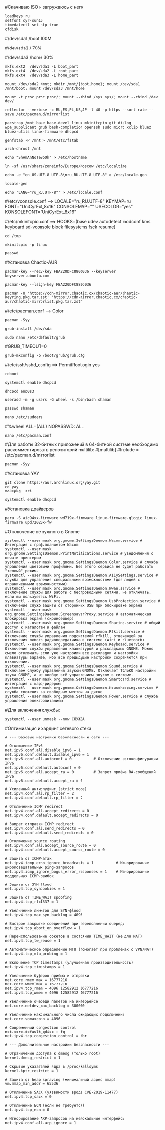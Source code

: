 #Скачиваю ISO и загружаюсь с него

	loadkeys ru
	setfont cyr-sun16
	timedatectl set-ntp true
	cfdisk

#/dev/sda1	/boot	100M

#/dev/sda2	/	70%

#/dev/sda3	/home	30%

	mkfs.ext2  /dev/sda1 -L boot_part
	mkfs.ext4  /dev/sda2 -L root_part
	mkfs.ext4  /dev/sda3 -L home_part

	mount /dev/sda2 /mnt; mkdir /mnt/{boot,home}; mount /dev/sda1 /mnt/boot; mount /dev/sda3 /mnt/home

	mount -t proc proc proc/; mount --rbind /sys sys/; mount --rbind /dev dev/

	reflector --verbose -c RU,ES,PL,US,JP -l 40 -p https --sort rate --save /etc/pacman.d/mirrorlist

	pacstrap /mnt base base-devel linux mkinitcpio git dialog wpa_supplicant grub bash-completion openssh sudo micro xclip bluez bluez-utils linux-firmware dhcpcd

	genfstab -P /mnt > /mnt/etc/fstab

	arch-chroot /mnt

	echo "ShAmAnNoTeBoOk" > /etc/hostname

	ln -sf /usr/share/zoneinfo/Europe/Moscow /etc/localtime

	echo -e "en_US.UTF-8 UTF-8\nru_RU.UTF-8 UTF-8" > /etc/locale.gen

	locale-gen

	echo 'LANG="ru_RU.UTF-8"' > /etc/locale.conf

#/etc/vconsole.conf ==>
LOCALE="ru_RU.UTF-8"
KEYMAP=ru
FONT="UniCyrExt_8x16"
CONSOLEMAP=""
USECOLOR="yes"
KONSOLEFONT="UniCyrExt_8x16"


#/etc/mkinitcpio.conf ==> HOOKS=(base udev autodetect modconf kms keyboard sd-vconsole block filesystems fsck resume)

	cd /tmp

	mkinitcpio -p linux

	passwd

#Установка Chaotic-AUR

	pacman-key --recv-key FBA220DFC880C036 --keyserver keyserver.ubuntu.com

	pacman-key --lsign-key FBA220DFC880C036

	pacman -U 'https://cdn-mirror.chaotic.cx/chaotic-aur/chaotic-keyring.pkg.tar.zst' 'https://cdn-mirror.chaotic.cx/chaotic-aur/chaotic-mirrorlist.pkg.tar.zst'

#/etc/pacman.conf --> Color

	pacman -Syy

	grub-install /dev/sda

	sudo nano /etc/default/grub

#GRUB_TIMEOUT=0

	grub-mkconfig -o /boot/grub/grub.cfg

#/etc/ssh/sshd_config ==> PermitRootlogin yes

	reboot

	systemctl enable dhcpcd

	dhcpcd enp0s3

	useradd -m -g users -G wheel -s /bin/bash shaman

	passwd shaman

	nano /etc/sudoers

#%wheel ALL=(ALL) NOPASSWD: ALL

	nano /etc/pacman.conf

#Для работы 32-битных приложений в 64-битной системе необходимо раскомментировать репозиторий multilib:
#[multilib]
#Include = /etc/pacman.d/mirrorlist

	pacman -Syy

#Установка YAY

	git clone https://aur.archlinux.org/yay.git
	cd yay
	makepkg -sri

	systemctl enable dhcpcd


#Установка драйверов

	paru -S aic94xx-firmware wd719x-firmware linux-firmware-qlogic linux-firmware upd72020x-fw

#Отключение не нужного в Gnome

	systemctl --user mask org.gnome.SettingsDaemon.Wacom.service # Интеграция с граф.планшетом Wacom
	systemctl --user mask org.gnome.SettingsDaemon.PrintNotifications.service # уведомления о печати принтером
	systemctl --user mask org.gnome.SettingsDaemon.Color.service # служба управления цветовыми профилями. Без этого сервиса не будет работать "теплый" режим.
	systemctl --user mask org.gnome.SettingsDaemon.A11ySettings.service # служба для управления специальными возможностями (для людей с ограниченными возможностями)
	systemctl --user mask org.gnome.SettingsDaemon.Wwan.service # отключение службы для работы с беспроводными сетями. Не отключать, если вы пользуетесь WiFi.
	systemctl --user mask org.gnome.SettingsDaemon.UsbProtection.service # отключение служб защиты от сторонних USB при блокировке экрана
	systemctl --user mask org.gnome.SettingsDaemon.ScreensaverProxy.service # автоматическая блокировка экрана (скринсейвер)
	systemctl --user mask org.gnome.SettingsDaemon.Sharing.service # общий доступ к каталогам и файлам
	systemctl --user mask org.gnome.SettingsDaemon.Rfkill.service # Отключение службы управления подсистемой rfkill, отвечающей за отключения любого радиопередатчика в системе (WiFi и Bluetooth)
	systemctl --user mask org.gnome.SettingsDaemon.Keyboard.service # Отключение службы управления клавиатурой и раскладками GNOME. Можно смело отключать если уже настроили все раскладки и настройки клавиатуры заранее, ибо все предыдущие настройки сохраняются при отключении.
	systemctl --user mask org.gnome.SettingsDaemon.Sound.service # Отключаем службу управления звуком GNOME. Отключает ТОЛЬКО настройки звука GNOME, а не вообще всё управлением звуком в системе.
	systemctl --user mask org.gnome.SettingsDaemon.Smartcard.service # интеграция с кард-ридером
	systemctl --user mask org.gnome.SettingsDaemon.Housekeeping.service # служба слежения за свободным местом на диске
	systemctl --user mask org.gnome.SettingsDaemon.Power.service # служба управления электропитанием

#Для включения службы:

	systemctl --user unmask --now СЛУЖБА

#Оптимизация и хардинг сетевого стека

	# --- Базовые настройки безопасности и сети ---

	# Отключение IPv6
	net.ipv6.conf.all.disable_ipv6 = 1
	net.ipv6.conf.default.disable_ipv6 = 1
	net.ipv6.conf.all.autoconf = 0          # Отключение автоконфигурации IPv6
	net.ipv6.conf.default.autoconf = 0
	net.ipv6.conf.all.accept_ra = 0         # Запрет приёма RA-сообщений IPv6
	net.ipv6.conf.default.accept_ra = 0

	# Усиленный антиспуфинг (strict mode)
	net.ipv4.conf.all.rp_filter = 2
	net.ipv4.conf.default.rp_filter = 2

	# Отключение ICMP redirect
	net.ipv4.conf.all.accept_redirects = 0
	net.ipv4.conf.default.accept_redirects = 0

	# Запрет отправки ICMP redirect
	net.ipv4.conf.all.send_redirects = 0
	net.ipv4.conf.default.send_redirects = 0

	# Отключение source routing
	net.ipv4.conf.all.accept_source_route = 0
	net.ipv4.conf.default.accept_source_route = 0

	# Защита от ICMP-атак
	net.ipv4.icmp_echo_ignore_broadcasts = 1          # Игнорирование широковещательных ping-запросов
	net.ipv4.icmp_ignore_bogus_error_responses = 1    # Игнорирование поддельных ICMP-ошибок

	# Защита от SYN flood
	net.ipv4.tcp_syncookies = 1

	# Защита от TIME_WAIT spoofing
	net.ipv4.tcp_rfc1337 = 1

	# Увеличение лимитов для SYN-фlood
	net.ipv4.tcp_max_syn_backlog = 4096

	# Быстрое закрытие соединений при переполнении очереди
	net.ipv4.tcp_abort_on_overflow = 1

	# Переиспользование сокетов в состоянии TIME_WAIT (не для NAT)
	net.ipv4.tcp_tw_reuse = 1

	# Автоматическое определение MTU (помогает при проблемах с VPN/NAT)
	net.ipv4.tcp_mtu_probing = 1

	# Включение TCP timestamps (улучшенная производительность)
	net.ipv4.tcp_timestamps = 1

	# Увеличение буферов приёма и отправки
	net.core.rmem_max = 16777216
	net.core.wmem_max = 16777216
	net.ipv4.tcp_rmem = 4096 12582912 16777216
	net.ipv4.tcp_wmem = 4096 12582912 16777216

	# Увеличение очереди пакетов на интерфейсе
	net.core.netdev_max_backlog = 300000

	# Увеличение максимального числа ожидающих подключений
	net.core.somaxconn = 4096

	# Современный congestion control
	net.core.default_qdisc = fq
	net.ipv4.tcp_congestion_control = bbr

	# --- Дополнительные настройки безопасности ---

	# Ограничение доступа к dmesg (только root)
	kernel.dmesg_restrict = 1

	# Скрытие указателей ядра в /proc/kallsyms
	kernel.kptr_restrict = 1

	# Защита от heap spraying (минимальный адрес mmap)
	vm.mmap_min_addr = 65536

	# Отключение SACK (уязвимости вроде CVE-2019-11477)
	net.ipv4.tcp_sack = 0

	# Отключение ECN (если не требуется)
	net.ipv4.tcp_ecn = 0

	# Игнорирование ARP-запросов на нелокальные интерфейсы
	net.ipv4.conf.all.arp_ignore = 1

